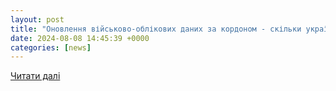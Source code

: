 ```yaml
---
layout: post
title: "Оновлення військово-облікових даних за кордоном - скільки українців оновило свої дані - 24 Канал"
date: 2024-08-08 14:45:39 +0000
categories: [news]
---
```


[Читати далі](https://24tv.ua/onovlennya-viyskovo-oblikovih-danih-za-kordonom-skilki-ukrayintsiv_n2614345)
